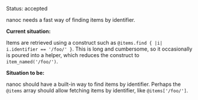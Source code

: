 Status: accepted

nanoc needs a fast way of finding items by identifier.

**Current situation:**

Items are retrieved using a construct such as `@items.find { |i| i.identifier == '/foo/' }`. This is long and cumbersome, so it occasionally is poured into a helper, which reduces the construct to `item_named('/foo/')`.

**Situation to be:**

nanoc should have a built-in way to find items by identifier. Perhaps the `@items` array should allow fetching items by identifier, like `@items['/foo/']`.
